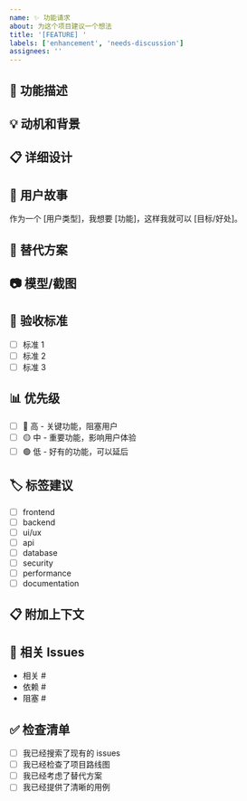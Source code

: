 ```yaml
---
name: ✨ 功能请求
about: 为这个项目建议一个想法
title: '[FEATURE] '
labels: ['enhancement', 'needs-discussion']
assignees: ''
---
```


## 🚀 功能描述

<!-- 清晰简洁地描述你想要的功能 -->

## 💡 动机和背景

<!-- 你的功能请求是否与问题相关？请描述。例如：我总是对 [...] 感到沮丧 -->

## 📋 详细设计

<!-- 描述你希望发生的事情的清晰简洁描述 -->

## 🎯 用户故事

<!-- 以用户故事的形式描述功能 -->
作为一个 [用户类型]，我想要 [功能]，这样我就可以 [目标/好处]。

## 🔄 替代方案

<!-- 清晰简洁地描述你考虑过的任何替代解决方案或功能 -->

## 📷 模型/截图

<!-- 如果适用，添加模型或截图来帮助解释你的功能请求 -->

## 🎯 验收标准

<!-- 定义功能完成的标准 -->
- [ ] 标准 1
- [ ] 标准 2
- [ ] 标准 3

## 📊 优先级

<!-- 选择一个优先级 -->
- [ ] 🔴 高 - 关键功能，阻塞用户
- [ ] 🟡 中 - 重要功能，影响用户体验
- [ ] 🟢 低 - 好有的功能，可以延后

## 🏷️ 标签建议

<!-- 建议适当的标签 -->
- [ ] frontend
- [ ] backend
- [ ] ui/ux
- [ ] api
- [ ] database
- [ ] security
- [ ] performance
- [ ] documentation

## 📋 附加上下文

<!-- 在此处添加有关功能请求的任何其他上下文或截图 -->

## 🔗 相关 Issues

<!-- 链接到相关的 issues 或 PRs -->
- 相关 #
- 依赖 #
- 阻塞 #

## ✅ 检查清单

- [ ] 我已经搜索了现有的 issues
- [ ] 我已经检查了项目路线图
- [ ] 我已经考虑了替代方案
- [ ] 我已经提供了清晰的用例